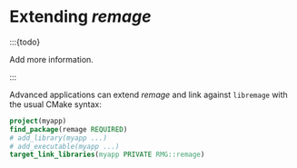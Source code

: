 # Extending _remage_

:::{todo}

Add more information.

:::

Advanced applications can extend _remage_ and link against `libremage` with the
usual CMake syntax:

```cmake
project(myapp)
find_package(remage REQUIRED)
# add_library(myapp ...)
# add_executable(myapp ...)
target_link_libraries(myapp PRIVATE RMG::remage)
```
